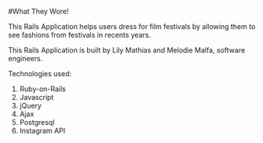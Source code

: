 #What They Wore!

This Rails Application helps users dress for film festivals by allowing them to see fashions from festivals in recents years. 

This Rails Application is built by Lily Mathias and Melodie Malfa, software engineers.

Technologies used:
1. Ruby-on-Rails
2. Javascript
3. jQuery
4. Ajax
5. Postgresql
6. Instagram API


